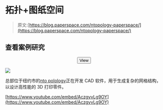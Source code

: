 # 拓扑+图纸空间

> 原文:[https://blog.paperspace.com/ntopology-paperspace/](https://blog.paperspace.com/ntopology-paperspace/)

## 查看案例研究

<form style="text-align: center; " action="https://s3.amazonaws.com/ps.public.resources/pdf/case+studies/nTopology_CaseStudy.pdf?utm_source=newsletter3&amp;utm_medium=email&amp;utm_campaign=showcase&amp;utm_term=nTopology"><input class="blue-button" type="submit" value="View"></form>

![](../Images/06c08be6a018490d56b3551b8433adea.png)

总部位于纽约市的[nto polology](https://ntopology.com)正在开发 CAD 软件，用于生成复杂的网格结构，以设计高性能的 3D 打印零件。

[https://www.youtube.com/embed/AczgyvLg9OY](https://www.youtube.com/embed/AczgyvLg9OY)
